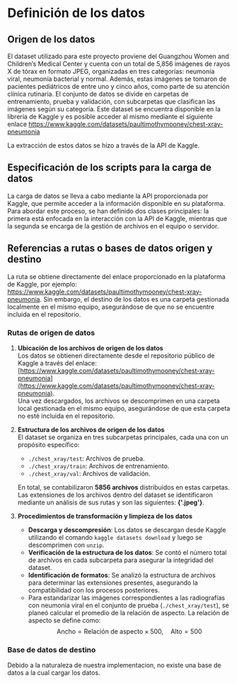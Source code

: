 # Definición de los datos

## Origen de los datos

El dataset utilizado para este proyecto proviene del Guangzhou Women and Children’s Medical Center y cuenta con un total de 5,856 imágenes de rayos X de tórax en formato JPEG, organizadas en tres categorías: neumonía viral, neumonía bacterial y normal. Además, estas imágenes se tomaron de pacientes pediátricos de entre uno y cinco años, como parte de su atención clínica rutinaria. El conjunto de datos se divide en carpetas de entrenamiento, prueba y validación, con subcarpetas que clasifican las imágenes según su categoría. Este dataset se encuentra disponible en la librería de Kaggle y es posible acceder al mismo mediante el siguiente enlace https://www.kaggle.com/datasets/paultimothymooney/chest-xray-pneumonia

La extracción de estos datos se hizo a través de la API de Kaggle.

## Especificación de los scripts para la carga de datos

La carga de datos se lleva a cabo mediante la API proporcionada por Kaggle, que permite acceder a la información disponible en su plataforma. Para abordar este proceso, se han definido dos clases principales: la primera está enfocada en la interacción con la API de Kaggle, mientras que la segunda se encarga de la gestión de archivos en el equipo o servidor.

## Referencias a rutas o bases de datos origen y destino

La ruta se obtiene directamente del enlace proporcionado en la plataforma de Kaggle, por ejemplo: https://www.kaggle.com/datasets/paultimothymooney/chest-xray-pneumonia. Sin embargo, el destino de los datos es una carpeta gestionada localmente en el mismo equipo, asegurándose de que no se encuentre incluida en el repositorio.

### Rutas de origen de datos

1. **Ubicación de los archivos de origen de los datos**  
   Los datos se obtienen directamente desde el repositorio público de Kaggle a través del enlace:  
   [https://www.kaggle.com/datasets/paultimothymooney/chest-xray-pneumonia](https://www.kaggle.com/datasets/paultimothymooney/chest-xray-pneumonia).  
   Una vez descargados, los archivos se descomprimen en una carpeta local gestionada en el mismo equipo, asegurándose de que esta carpeta no esté incluida en el repositorio.

2. **Estructura de los archivos de origen de los datos**  
   El dataset se organiza en tres subcarpetas principales, cada una con un propósito específico:  
   - `./chest_xray/test`: Archivos de prueba.  
   - `./chest_xray/train`: Archivos de entrenamiento.  
   - `./chest_xray/val`: Archivos de validación.  

   En total, se contabilizaron **5856 archivos** distribuidos en estas carpetas. Las extensiones de los archivos dentro del dataset se identificaron mediante un análisis de sus rutas y son las siguientes: **{'.jpeg'}**.

3. **Procedimientos de transformación y limpieza de los datos**  
   - **Descarga y descompresión**: Los datos se descargan desde Kaggle utilizando el comando `kaggle datasets download` y luego se descomprimen con `unzip`.  
   - **Verificación de la estructura de los datos**: Se contó el número total de archivos en cada subcarpeta para asegurar la integridad del dataset.  
   - **Identificación de formatos**: Se analizó la estructura de archivos para determinar las extensiones presentes, asegurando la compatibilidad con los procesos posteriores.
   - Para estandarizar las imágenes correspondientes a las radiografías con neumonía viral en el conjunto de prueba (`./chest_xray/test`), se planeó calcular el promedio de la relación de aspecto. La relación de aspecto se define como:  
    $$
    \text{Ancho} = \text{Relación de aspecto} \times 500, \quad \text{Alto} = 500
    $$




### Base de datos de destino

Debido a la naturaleza de nuestra implementacion, no existe una base de datos a la cual cargar los datos.

